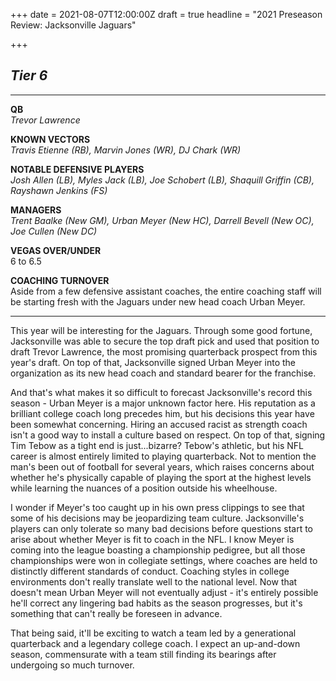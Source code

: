 +++
date = 2021-08-07T12:00:00Z
draft = true
headline = "2021 Preseason Review: Jacksonville Jaguars"

+++
## _Tier 6_

***

**QB**  
_Trevor Lawrence_

**KNOWN VECTORS**  
_Travis Etienne (RB), Marvin Jones (WR), DJ Chark (WR)_

**NOTABLE DEFENSIVE PLAYERS**  
_Josh Allen (LB), Myles Jack (LB), Joe Schobert (LB), Shaquill Griffin (CB), Rayshawn Jenkins (FS)_

**MANAGERS**  
_Trent Baalke (New GM), Urban Meyer (New HC), Darrell Bevell (New OC), Joe Cullen (New DC)_

**VEGAS OVER/UNDER**  
6 to 6.5

**COACHING TURNOVER**  
Aside from a few defensive assistant coaches, the entire coaching staff will be starting fresh with the Jaguars under new head coach Urban Meyer.

***

This year will be interesting for the Jaguars. Through some good fortune, Jacksonville was able to secure the top draft pick and used that position to draft Trevor Lawrence, the most promising quarterback prospect from this year's draft. On top of that, Jacksonville signed Urban Meyer into the organization as its new head coach and standard bearer for the franchise.

And that's what makes it so difficult to forecast Jacksonville's record this season - Urban Meyer is a major unknown factor here. His reputation as a brilliant college coach long precedes him, but his decisions this year have been somewhat concerning. Hiring an accused racist as strength coach isn't a good way to install a culture based on respect. On top of that, signing Tim Tebow as a tight end is just...bizarre? Tebow's athletic, but his NFL career is almost entirely limited to playing quarterback. Not to mention the man's been out of football for several years, which raises concerns about whether he's physically capable of playing the sport at the highest levels while learning the nuances of a position outside his wheelhouse.

I wonder if Meyer's too caught up in his own press clippings to see that some of his decisions may be jeopardizing team culture. Jacksonville's players can only tolerate so many bad decisions before questions start to arise about whether Meyer is fit to coach in the NFL. I know Meyer is coming into the league boasting a championship pedigree, but all those championships were won in collegiate settings, where coaches are held to distinctly different standards of conduct. Coaching styles in college environments don't really translate well to the national level. Now that doesn't mean Urban Meyer will not eventually adjust - it's entirely possible he'll correct any lingering bad habits as the season progresses, but it's something that can't really be foreseen in advance.

That being said, it'll be exciting to watch a team led by a generational quarterback and a legendary college coach. I expect an up-and-down season, commensurate with a team still finding its bearings after undergoing so much turnover.